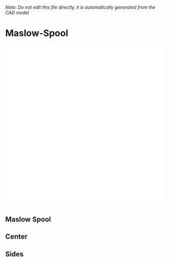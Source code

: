 ###### Note: Do not edit this file directly, it is automatically generated from the CAD model

# Maslow-Spool

![](/project.svg)

## Maslow Spool


## Center


## Sides



